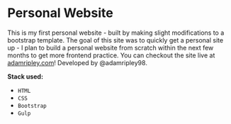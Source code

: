 # Personal Website

This is my first personal website - built by making slight modifications to a bootstrap template. The goal of this site was to quickly get a personal site up - I plan to build a personal website from scratch within the next few months to get more frontend practice. You can checkout the site live at [adamripley.com](https://www.adamripley.com)! Developed by @adamripley98.

__Stack used:__
* `HTML` 
* `CSS`
* `Bootstrap`
* `Gulp`
